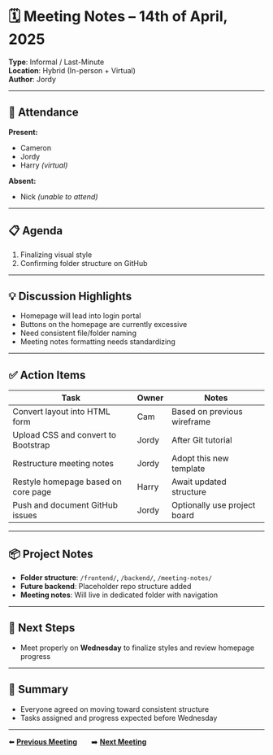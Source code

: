 # 🗓️ Meeting Notes – 14th of April, 2025  
**Type**: Informal / Last-Minute  
**Location**: Hybrid (In-person + Virtual)  
**Author**: Jordy  

---

## 👥 Attendance  
**Present:**  
- Cameron  
- Jordy  
- Harry *(virtual)*  

**Absent:**  
- Nick *(unable to attend)*  

---

## 📋 Agenda  
1. Finalizing visual style  
2. Confirming folder structure on GitHub  

---

## 💡 Discussion Highlights  
- Homepage will lead into login portal  
- Buttons on the homepage are currently excessive  
- Need consistent file/folder naming  
- Meeting notes formatting needs standardizing  

---

## ✅ Action Items  

| Task | Owner | Notes |
|------|-------|-------|
| Convert layout into HTML form | Cam | Based on previous wireframe |
| Upload CSS and convert to Bootstrap | Jordy | After Git tutorial |
| Restructure meeting notes | Jordy | Adopt this new template |
| Restyle homepage based on core page | Harry | Await updated structure |
| Push and document GitHub issues | Jordy | Optionally use project board |

---

## 📦 Project Notes  
- **Folder structure**: `/frontend/`, `/backend/`, `/meeting-notes/`  
- **Future backend**: Placeholder repo structure added  
- **Meeting notes**: Will live in dedicated folder with navigation  

---

## 📅 Next Steps  
- Meet properly on **Wednesday** to finalize styles and review homepage progress  

---

## 🧾 Summary  
- Everyone agreed on moving toward consistent structure  
- Tasks assigned and progress expected before Wednesday  

---

⬅️ **[Previous Meeting](2025-04-08.md)**  ➡️ **[Next Meeting](2025-04-18)**
